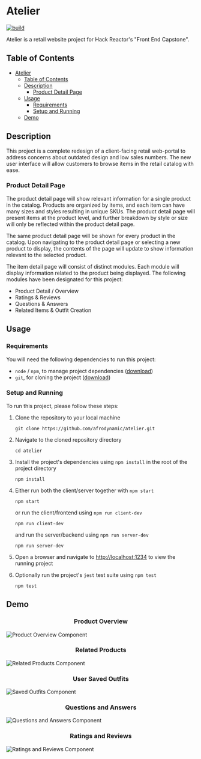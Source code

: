 # Atelier

[![build](https://github.com/afrodynamic/atelier/actions/workflows/pr-testing.yml/badge.svg)](https://github.com/afrodynamic/atelier/actions/workflows/pr-testing.yml)

Atelier is a retail website project for Hack Reactor's "Front End Capstone".

## Table of Contents

* [Atelier](#atelier)
  * [Table of Contents](#table-of-contents)
  * [Description](#description)
    * [Product Detail Page](#product-detail-page)
  * [Usage](#usage)
    * [Requirements](#requirements)
    * [Setup and Running](#setup-and-running)
  * [Demo](#demo)

## Description

This project is a complete redesign of a client-facing retail web-portal to address concerns about outdated design and low sales numbers. The new user interface will allow customers to browse items in the retail catalog with ease.

### Product Detail Page

The product detail page will show relevant information for a single product in the catalog. Products are organized by items, and each item can have many sizes and styles resulting in unique SKUs. The product detail page will present items at the product level, and further breakdown by style or size will only be reflected within the product detail page.

The same product detail page will be shown for every product in the catalog. Upon navigating to the product detail page or selecting a new product to display, the contents of the page will update to show information relevant to the selected product.

The item detail page will consist of distinct modules. Each module will display information related to the product being displayed. The following modules have been designated for this project:

* Product Detail / Overview
* Ratings & Reviews
* Questions & Answers
* Related Items & Outfit Creation

## Usage

### Requirements

You will need the following dependencies to run this project:

* `node` / `npm`, to manage project dependencies ([download](https://nodejs.org/en/download))
* `git`, for cloning the project ([download](https://git-scm.com/downloads))

### Setup and Running

To run this project, please follow these steps:

1. Clone the repository to your local machine

   ```shell
   git clone https://github.com/afrodynamic/atelier.git
   ```

2. Navigate to the cloned repository directory

   ```shell
   cd atelier
   ```

3. Install the project's dependencies using `npm install` in the root of the project directory

   ```shell
   npm install
   ```

4. Either run both the client/server together with `npm start`

   ```shell
   npm start
   ```

   or run the client/frontend using `npm run client-dev`

   ```shell
   npm run client-dev
   ```

   and run the server/backend using `npm run server-dev`

   ```shell
   npm run server-dev
   ```

5. Open a browser and navigate to <http://localhost:1234> to view the running project

6. Optionally run the project's `jest` test suite using `npm test`

   ```shell
   npm test
   ```

## Demo

<h3 align="center">Product Overview</h3>

![Product Overview Component](https://drive.google.com/uc?export=download&id=1BfwXDRmw-K1Vu9iZ5zjPOjFEIjhnO5iS)

<h3 align="center">Related Products</h3>

![Related Products Component](https://drive.google.com/uc?export=download&id=1Eyb9vPHqdaz0xg31dUg-G8bh9ThjCLKa)

<h3 align="center">User Saved Outfits</h3>

![Saved Outfits Component](https://drive.google.com/uc?export=download&id=1n6NuEm1XCXfBkZCMWLtd7nSVdDKckDdh)

<h3 align="center">Questions and Answers</h3>

![Questions and Answers Component](https://drive.google.com/uc?export=download&id=1f47zWN6D9jnXUlilvzuFkv9t7efspScO)

<h3 align="center">Ratings and Reviews</h3>

![Ratings and Reviews Component](https://drive.google.com/uc?export=download&id=1mA0i2tV_M9iLDFEAqTYrEWHmU9Al3PAx)
